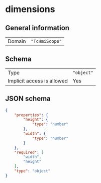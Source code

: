 # dimensions

## General information

|  |  |
| - | - |
| Domain | `"TcHmiScope"` |

## Schema

|  |  |
| - | - |
| Type | `"object"` |
| Implicit access is allowed | Yes |

## JSON schema

```json
{
    "properties": {
        "height": {
            "type": "number"
        },
        "width": {
            "type": "number"
        }
    },
    "required": [
        "width",
        "height"
    ],
    "type": "object"
}
```
